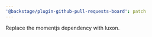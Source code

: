 ```yaml
---
'@backstage/plugin-github-pull-requests-board': patch
---
```


Replace the momentjs dependency with luxon.
